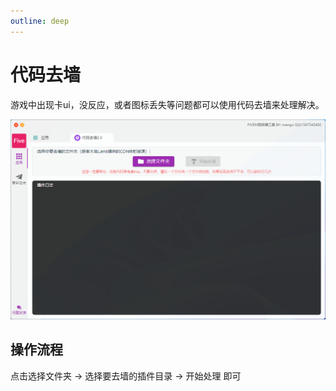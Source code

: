 ```yaml
---
outline: deep
---
```


# 代码去墙

游戏中出现卡ui，没反应，或者图标丢失等问题都可以使用代码去墙来处理解决。


![去墙教程](./wall.png)

## 操作流程
点击选择文件夹 -> 选择要去墙的插件目录 -> 开始处理 即可
